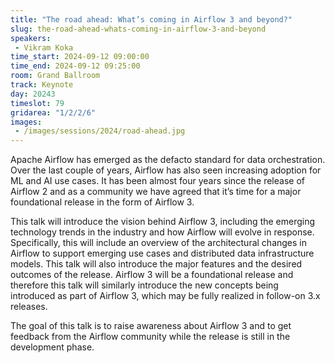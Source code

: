 ```yaml
---
title: "The road ahead: What’s coming in Airflow 3 and beyond?"
slug: the-road-ahead-whats-coming-in-airflow-3-and-beyond
speakers:
 - Vikram Koka
time_start: 2024-09-12 09:00:00
time_end: 2024-09-12 09:25:00
room: Grand Ballroom
track: Keynote
day: 20243
timeslot: 79
gridarea: "1/2/2/6"
images: 
 - /images/sessions/2024/road-ahead.jpg
---
```


Apache Airflow has emerged as the defacto standard for data orchestration. Over the last couple of years, Airflow has also seen increasing adoption for ML and AI use cases. It has been almost four years since the release of Airflow 2 and as a community we have agreed that it’s time for a major foundational release in the form of Airflow 3. 
 
 
 
 This talk will introduce the vision behind Airflow 3, including the emerging technology trends in the industry and how Airflow will evolve in response. Specifically, this will include an overview of the architectural changes in Airflow to support emerging use cases and distributed data infrastructure models. This talk will also introduce the major features and the desired outcomes of the release. Airflow 3 will be a foundational release and therefore this talk will similarly introduce the new concepts being introduced as part of Airflow 3, which may be fully realized in follow-on 3.x releases.
 
 
 
 The goal of this talk is to raise awareness about Airflow 3 and to get feedback from the Airflow community while the release is still in the development phase.